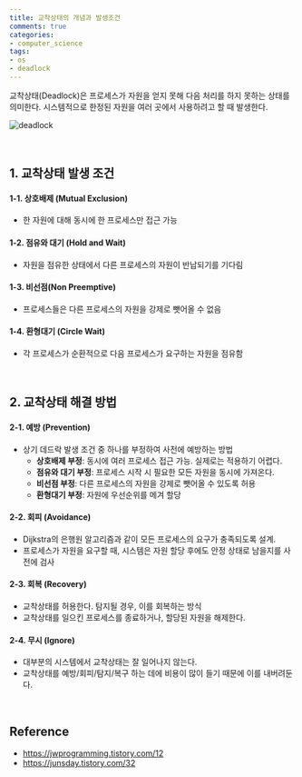 ```yaml
---
title: 교착상태의 개념과 발생조건
comments: true
categories:
- computer_science
tags:
- os
- deadlock
---
```


교착상태(Deadlock)은 프로세스가 자원을 얻지 못해 다음 처리를 하지 못하는 상태를 의미한다.
시스템적으로 한정된 자원을 여러 곳에서 사용하려고 할 때 발생한다.

![deadlock](https://raw.githubusercontent.com/dhkdn9192/data_engineer_should_know/master/interview/computer_science/img/deadlock.png)

<br>

## 1. 교착상태 발생 조건

#### 1-1. 상호배제 (Mutual Exclusion)
- 한 자원에 대해 동시에 한 프로세스만 접근 가능
#### 1-2. 점유와 대기 (Hold and Wait)
- 자원을 점유한 상태에서 다른 프로세스의 자원이 반납되기를 기다림
#### 1-3. 비선점(Non Preemptive)
- 프로세스들은 다른 프로세스의 자원을 강제로 뺏어올 수 없음
#### 1-4. 환형대기 (Circle Wait)
- 각 프로세스가 순환적으로 다음 프로세스가 요구하는 자원을 점유함

<br>

## 2. 교착상태 해결 방법

#### 2-1. 예방 (Prevention)
- 상기 데드락 발생 조건 중 하나를 부정하여 사전에 예방하는 방법
  - <b>상호배제 부정</b>: 동시에 여러 프로세스 접근 가능. 실제로는 적용하기 어렵다.
  - <b>점유와 대기 부정</b>: 프로세스 시작 시 필요한 모든 자원을 동시에 가져온다.
  - <b>비선점 부정</b>: 다른 프로세스의 자원을 강제로 뺏어올 수 있도록 허용
  - <b>환형대기 부정</b>: 자원에 우선순위를 메겨 할당

#### 2-2. 회피 (Avoidance)
- Dijkstra의 은행원 알고리즘과 같이 모든 프로세스의 요구가 충족되도록 설계.
- 프로세스가 자원을 요구할 때, 시스템은 자원 할당 후에도 안정 상태로 남을지를 사전에 검사
  
#### 2-3. 회복 (Recovery)
- 교착상태를 허용한다. 탐지될 경우, 이를 회복하는 방식
- 교착상태를 일으킨 프로세스를 종료하거나, 할당된 자원을 해제한다.

#### 2-4. 무시 (Ignore)
- 대부분의 시스템에서 교착상태는 잘 일어나지 않는다.
- 교착상태를 예방/회피/탐지/복구 하는 데에 비용이 많이 들기 때문에 이를 내버려둔다.

<br>

## Reference

- https://jwprogramming.tistory.com/12
- https://junsday.tistory.com/32

